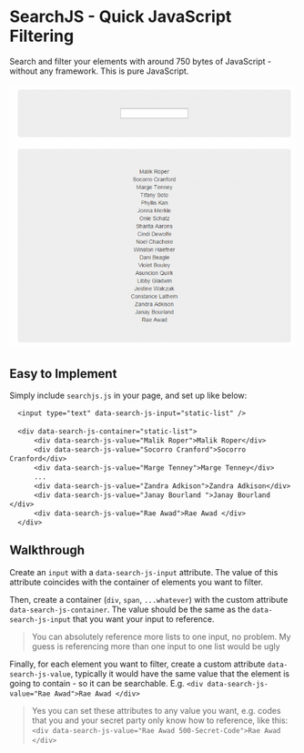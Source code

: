 # SearchJS - Quick JavaScript Filtering
Search and filter your elements with around 750 bytes of JavaScript - without any framework. This is pure JavaScript.

![demo](/resources/demo.gif)

## Easy to Implement

Simply include `searchjs.js` in your page, and set up like below:

      <input type="text" data-search-js-input="static-list" />

      <div data-search-js-container="static-list">
          <div data-search-js-value="Malik Roper">Malik Roper</div>
          <div data-search-js-value="Socorro Cranford">Socorro Cranford</div>
          <div data-search-js-value="Marge Tenney">Marge Tenney</div>
          ...
          <div data-search-js-value="Zandra Adkison">Zandra Adkison</div>
          <div data-search-js-value="Janay Bourland ">Janay Bourland </div>
          <div data-search-js-value="Rae Awad">Rae Awad </div>
      </div>
      
## Walkthrough

Create an `input` with a `data-search-js-input` attribute. The value of this attribute coincides with the container of elements you want to filter.

Then, create a container (`div`, `span`, `...whatever`) with the custom attribute `data-search-js-container`. The value should be the same as the `data-search-js-input` that you want your input to reference.

> You can absolutely reference more lists to one input, no problem. My guess is referencing more than one input to one list would be ugly

Finally, for each element you want to filter, create a custom attribute `data-search-js-value`, typically it would have the same value that the element is going to contain - so it can be searchable. E.g. `<div data-search-js-value="Rae Awad">Rae Awad </div>`

> Yes you can set these attributes to any value you want, e.g. codes that you and your secret party only know how to reference, like this: `<div data-search-js-value="Rae Awad 500-Secret-Code">Rae Awad </div>`
